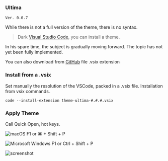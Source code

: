 ### Ultima 
`Ver. 0.0.7`

While there is not a full version of the theme, there is no syntax. 

> Dark [Visual Studio Code](https://code.visualstudio.com/), you can install a theme.

In his spare time, the subject is gradually moving forward.
The topic has not yet been fully implemented.

You can also download from [GitHub](https://github.com/custapp/theme-ultima/releases) file .vsix extension 

### Install from a .vsix
Set manually the resolution of the VSCode, packed in a .vsix file.
Installation from vsix commands.

`code --install-extension theme-ultima-#.#.#.vsix`

### Apply Theme
Call Quick Open, hot keys.

![macOS](https://camo.githubusercontent.com/4fdf428d56688e882eb95654db0b838d280cce1f/68747470733a2f2f646576656c6f7065722e6170706c652e636f6d2f66617669636f6e2e69636f) F1 or ⌘ + Shift + P

![Microsoft Windows](https://camo.githubusercontent.com/80a656ce7a08ca43fb6f04a393d8347831b2b74d/68747470733a2f2f7777772e6d6963726f736f66742e636f6d2f66617669636f6e2e69636f) F1 or Ctrl + Shift + P

![screenshot](https://raw.githubusercontent.com/custapp/theme-ultima/master/screenshot.png)
